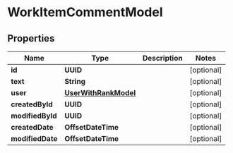 

# WorkItemCommentModel


## Properties

| Name | Type | Description | Notes |
|------------ | ------------- | ------------- | -------------|
|**id** | **UUID** |  |  [optional] |
|**text** | **String** |  |  [optional] |
|**user** | [**UserWithRankModel**](UserWithRankModel.md) |  |  [optional] |
|**createdById** | **UUID** |  |  [optional] |
|**modifiedById** | **UUID** |  |  [optional] |
|**createdDate** | **OffsetDateTime** |  |  [optional] |
|**modifiedDate** | **OffsetDateTime** |  |  [optional] |




